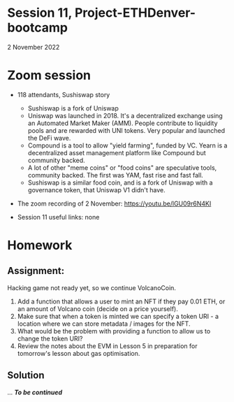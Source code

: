 # Session 11, Project-ETHDenver-bootcamp
2 November 2022
# Zoom session
* 118 attendants, Sushiswap story
  * Sushiswap is a fork of Uniswap
  * Uniswap was launched in 2018. It's a decentralized exchange using an Automated Market Maker (AMM). People contribute to liquidity pools and are rewarded with UNI tokens. Very popular and launched the DeFi wave.
  * Compound is a tool to allow "yield farming", funded by VC. Yearn is a decentralized asset management platform like Compound but community backed.
  * A lot of other "meme coins" or "food coins" are speculative tools, community backed. The first was YAM, fast rise and fast fall.
  * Sushiswap is a similar food coin, and is a fork of Uniswap with a governance token, that Uniswap V1 didn't have.

* The zoom recording of 2 November: https://youtu.be/lGU09r6N4KI
* Session 11 useful links: none

# Homework
## Assignment: 
Hacking game not ready yet, so we continue VolcanoCoin.
1.	Add a function that allows a user to mint an NFT if they pay 0.01 ETH, or an amount of Volcano coin (decide on a price yourself).
2.	Make sure that when a token is minted we can specify a token URI - a location where we can store metadata / images for the NFT.
3.	What would be the problem with providing a function to allow us to change the token URI?
4.	Review the notes about the EVM in Lesson 5 in preparation for tomorrow's lesson about gas optimisation.




## Solution 

... ***To be continued*** 